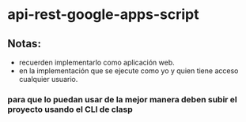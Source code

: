 # api-rest-google-apps-script
## Notas:
- recuerden implementarlo como aplicación web.
- en la implementación que se ejecute como yo y quien tiene acceso cualquier usuario.

### para que lo puedan usar de la mejor manera deben subir el proyecto usando el CLI de clasp
